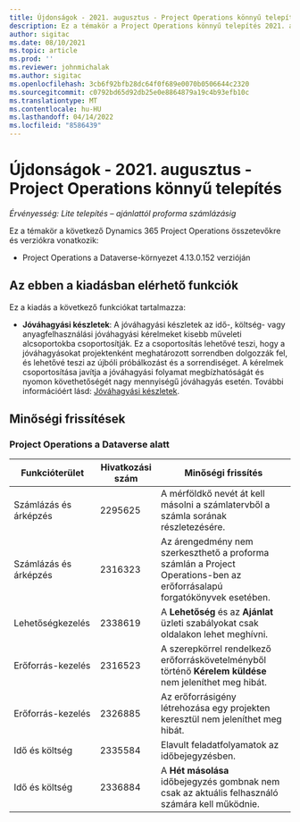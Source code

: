 ```yaml
---
title: Újdonságok - 2021. augusztus - Project Operations könnyű telepítés
description: Ez a témakör a Project Operations könnyű telepítés 2021. augusztusi kiadásában elérhető minőségi frissítésekről nyújt tájékoztatást.
author: sigitac
ms.date: 08/10/2021
ms.topic: article
ms.prod: ''
ms.reviewer: johnmichalak
ms.author: sigitac
ms.openlocfilehash: 3cb6f92bfb28dc64f0f689e0070b0506644c2320
ms.sourcegitcommit: c0792bd65d92db25e0e8864879a19c4b93efb10c
ms.translationtype: MT
ms.contentlocale: hu-HU
ms.lasthandoff: 04/14/2022
ms.locfileid: "8586439"
---
```

# <a name="whats-new-august-2021---project-operations-lite-deployment"></a>Újdonságok - 2021. augusztus - Project Operations könnyű telepítés

_Érvényesség: Lite telepítés – ajánlattól proforma számlázásig_

Ez a témakör a következő Dynamics 365 Project Operations összetevőkre és verziókra vonatkozik:

  - Project Operations a Dataverse-környezet 4.13.0.152 verzióján

## <a name="features-included-in-this-release"></a>Az ebben a kiadásban elérhető funkciók

Ez a kiadás a következő funkciókat tartalmazza:

- **Jóváhagyási készletek**: A jóváhagyási készletek az idő-, költség- vagy anyagfelhasználási jóváhagyási kérelmeket kisebb műveleti alcsoportokba csoportosítják. Ez a csoportosítás lehetővé teszi, hogy a jóváhagyásokat projektenként meghatározott sorrendben dolgozzák fel, és lehetővé teszi az újbóli próbálkozást és a sorrendiséget. A kérelmek csoportosítása javítja a jóváhagyási folyamat megbízhatóságát és nyomon követhetőségét nagy mennyiségű jóváhagyás esetén. További információért lásd: [Jóváhagyási készletek](../../approvals/approval-sets.md).

## <a name="quality-updates"></a>Minőségi frissítések

### <a name="project-operations-on-dataverse"></a>Project Operations a Dataverse alatt

| **Funkcióterület** | **Hivatkozási szám** | **Minőségi frissítés** |
| --- | --- | --- |
| Számlázás és árképzés | 2295625 | A mérföldkő nevét át kell másolni a számlatervből a számla sorának részletezésére. |
| Számlázás és árképzés | 2316323 | Az árengedmény nem szerkeszthető a proforma számlán a Project Operations-ben az erőforrásalapú forgatókönyvek esetében. |
|   Lehetőségkezelés | 2338619 | A **Lehetőség** és az **Ajánlat** üzleti szabályokat csak oldalakon lehet meghívni. |
| Erőforrás-kezelés | 2316523 | A szerepkörrel rendelkező erőforráskövetelményből történő **Kérelem küldése** nem jeleníthet meg hibát. |
| Erőforrás-kezelés | 2326885 | Az erőforrásigény létrehozása egy projekten keresztül nem jeleníthet meg hibát. |
| Idő és költség | 2335584 | Elavult feladatfolyamatok az időbejegyzésben. |
| Idő és költség | 2336884 | A **Hét másolása** időbejegyzés gombnak nem csak az aktuális felhasználó számára kell működnie. |
